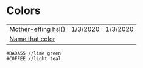 # Colors

|  |  |  |
| :--- | :--- | :--- |
| [Mother-effing hsl\(\)](https://mothereffinghsl.com/) | 1/3/2020 | 1/3/2020 |
| [Name that color](http://chir.ag/projects/name-that-color/#6195ED) |  |  |

```text
#BADA55 //lime green 
#C0FFEE //light teal
```

